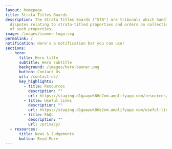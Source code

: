 ```yaml
---
layout: homepage
title: Strata Titles Boards
description: The Strata Titles Boards ("STB") are tribunals which handle
  disputes relating to strata-titled properties and orders on collective sales
  of such properties.
image: /images/isomer-logo.svg
permalink: /
notification: Here's a notification bar you can use!
sections:
  - hero:
      title: Hero title
      subtitle: Hero subtitle
      background: /images/hero-banner.png
      button: Contact Us
      url: /contact-us/
      key_highlights:
        - title: Resources
          description: ""
          url: https://staging.d1gaaywk86e2om.amplifyapp.com/resources/
        - title: Useful links
          description: ""
          url: https://staging.d1gaaywk86e2om.amplifyapp.com/useful-links/
        - title: FAQs
          description: ""
          url: /privacy/
  - resources:
      title: News & Judgements
      button: Read More
---
```

